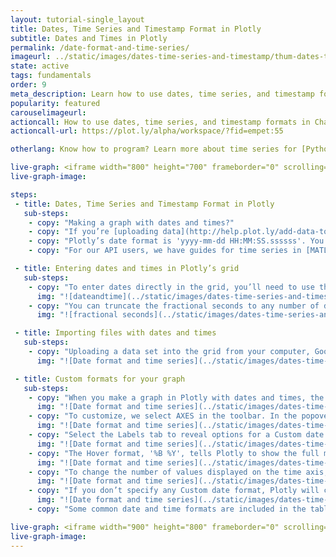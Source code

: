 ```yaml
---
layout: tutorial-single_layout
title: Dates, Time Series and Timestamp Format in Plotly
subtitle: Dates and Times in Plotly
permalink: /date-format-and-time-series/
imageurl: ../static/images/dates-time-series-and-timestamp/thum-dates-time-series-and-timestamp.png
state: active
tags: fundamentals
order: 9
meta_description: Learn how to use dates, time series, and timestamp formats with Plotly graphs. Plotly is the easiest and fastest way to make and share graphs online.
popularity: featured
carouselimageurl:
actioncall: How to use dates, time series, and timestamp formats in Chart Studio
actioncall-url: https://plot.ly/alpha/workspace/?fid=empet:55

otherlang: Know how to program? Learn more about time series for [Python](https://plot.ly/python/time-series/) or [R](https://plot.ly/r/time-series/).

live-graph: <iframe width="800" height="700" frameborder="0" scrolling="no" src="https://plot.ly/~empet/55.embed"></iframe>
live-graph-image:

steps:
 - title: Dates, Time Series and Timestamp Format in Plotly
   sub-steps:
    - copy: "Making a graph with dates and times?"
    - copy: "If you’re [uploading data](http://help.plot.ly/add-data-to-the-plotly-grid/) into the grid, our parsing algorithm checks your data against more than 400 date formats to find the best match, even when your dates are in several styles. Read more below to learn how to enter dates and times in the grid, and how to change the format displayed on your graph."
    - copy: "Plotly’s date format is 'yyyy-mm-dd HH:MM:SS.ssssss'. You can enter this format directly, or depending on your data entry method, use our parsers to convert for you."
    - copy: "For our API users, we have guides for time series in [MATLAB](https://plot.ly/matlab/time-series/), [Python](https://plot.ly/python/time-series/), and [R](https://plot.ly/r/time-series/). If you’re using Python, we accept 'datetime.date' and 'datetime.datetime' formats. For plotly.js, we support JavaScript Date objects. Using MATLAB, you can specify the date format directly so our parser knows what to do. In R, we support R’s classes Date, POSIXlt and POSIXct in our ggplot2 to Plotly conversion."

 - title: Entering dates and times in Plotly’s grid
   sub-steps:
    - copy: "To enter dates directly in the grid, you’ll need to use the format: yyyy-mm-dd HH:MM:SS.ssssss. Note that the hour must be a number between 00 and 23, with hours 12 through 23 reserved for PM. Your entry must include the four-digit year."
      img: "![dateandtime](../static/images/dates-time-series-and-timestamp/dates and times.png)"
    - copy: "You can truncate the fractional seconds to any number of digits. All other truncations require you to keep entire fields. Here are a few common mistakes to avoid."
      img: "![fractional seconds](../static/images/dates-time-series-and-timestamp/fractional seconds.png)"

 - title: Importing files with dates and times
   sub-steps:
    - copy: "Uploading a data set into the grid from your computer, Google Drive, or Dropbox? Plotly will parse the data for you into our native format so you’re ready to customize your graph."
      img: "![Date format and time series](../static/images/dates-time-series-and-timestamp/import-data-file.png)"

 - title: Custom formats for your graph
   sub-steps:
    - copy: "When you make a graph in Plotly with dates and times, the default labelling picks spacing that fits the graph. Here our dates included both year and month, but as you can see, Plotly displays years on the x axis."
      img: "![Date format and time series](../static/images/dates-time-series-and-timestamp/ted-talks-visualized.png)"
    - copy: "To customize, we select AXES in the toolbar. In the popover, select the axis you wish to modify."
      img: "![Date format and time series](../static/images/dates-time-series-and-timestamp/select-axis.png)"
    - copy: "Select the Labels tab to reveal options for a Custom date format and Hover format. We use the time format [here](https://github.com/mbostock/d3/wiki/Time-Formatting) (see the table below for some of the most used examples). For example, in Custom date format, '%b %Y' tells Plotly to display an abbreviated month and the year with century. One extra option: '%{n}f' allows you to show fractional seconds, where 'n' tells us the number of digits to include."
      img: "![Date format and time series](../static/images/dates-time-series-and-timestamp/axes-labels.png)"
    - copy: "The Hover format, '%B %Y', tells Plotly to show the full month name and year with century when using the hover feature to explore the data."
      img: "![Date format and time series](../static/images/dates-time-series-and-timestamp/hover-format.png)"
    - copy: "To change the number of values displayed on the time axis, use the Ticks tab in the AXES popover. Pick a 'Max #' of dates to display, and Plotly automatically finds the greatest lower bound to be evenly spaced along the axis."
      img: "![Date format and time series](../static/images/dates-time-series-and-timestamp/axes-ticks.png)"
    - copy: "If you don’t specify any Custom date format, Plotly will choose the format depending on your zoom level. As your viewer zooms in, new levels of detail will be included on the x axis."
      img: "![Date format and time series](../static/images/dates-time-series-and-timestamp/zoom-level.gif)"
    - copy: "Some common date and time formats are included in the table below."

live-graph: <iframe width="900" height="800" frameborder="0" scrolling="no" src="//plot.ly/~bdun9/3297.embed"></iframe>
live-graph-image:
---
```

